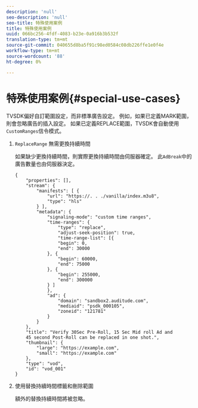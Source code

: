 ```yaml
---
description: 'null'
seo-description: 'null'
seo-title: 特殊使用案例
title: 特殊使用案例
uuid: 066bc256-4fdf-4083-b23e-0a916b3b532f
translation-type: tm+mt
source-git-commit: 040655d8ba5f91c98ed0584c08db226ffe1e0f4e
workflow-type: tm+mt
source-wordcount: '88'
ht-degree: 0%

---
```



# 特殊使用案例{#special-use-cases}

TVSDK偏好自訂範圍設定，而非標準廣告設定。 例如，如果已定義MARK範圍，則會忽略廣告的插入設定。 如果已定義REPLACE範圍，TVSDK會自動使用`CustomRanges`信令模式。

1. `ReplaceRange` 無需更換持續時間

   如果缺少更換持續時間，則實際更換持續時間由伺服器確定。 此`AdBreak`中的廣告數量也由伺服器決定。

   ```
   {
       "properties": [],
       "stream": {
           "manifests": [ {
               "url": "https://. . ./vanilla/index.m3u8",
               "type": "hls"
           } ],
           "metadata": {
               "signaling-mode": "custom time ranges",
               "time-ranges": {
                   "type": "replace",
                   "adjust-seek-position": true,
                   "time-range-list": [{
                   "begin": 0,
                   "end": 30000
               }, {
                   "begin": 60000,
                   "end": 75000
               }, {
                   "begin": 255000,
                   "end": 300000
               } ]
               },
               "ad": {             
                   "domain": "sandbox2.auditude.com",
                   "mediaid": "psdk_000105",
                   "zoneid": "121781"
               }     
           }
       },
       "title": "Verify 30Sec Pre-Roll, 15 Sec Mid roll Ad and 
       45 second Post-Roll can be replaced in one shot.",
       "thumbnail": {
           "large": "https://example.com",
           "small": "https://example.com"
       },
       "type": "vod",
       "id": "vod_001"
   }
   ```

1. 使用替換持續時間標籤和刪除範圍

   額外的替換持續時間將被忽略。
